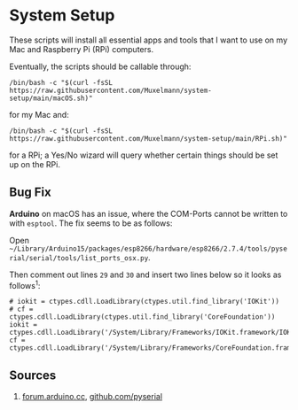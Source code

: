 # System Setup

These scripts will install all essential apps and tools that I want to use on my Mac and Raspberry Pi (RPi) computers.

Eventually, the scripts should be callable through:

```
/bin/bash -c "$(curl -fsSL https://raw.githubusercontent.com/Muxelmann/system-setup/main/macOS.sh)"
```

for my Mac and:

```
/bin/bash -c "$(curl -fsSL https://raw.githubusercontent.com/Muxelmann/system-setup/main/RPi.sh)"
```

for a RPi; a Yes/No wizard will query whether certain things should be set up on the RPi.


## Bug Fix

**Arduino** on macOS has an issue, where the COM-Ports cannot be written to with `esptool`. The fix seems to be as follows:

Open `~/Library/Arduino15/packages/esp8266/hardware/esp8266/2.7.4/tools/pyserial/serial/tools/list_ports_osx.py`.

Then comment out lines `29` and `30` and insert two lines below so it looks as follows<sup>1</sup>:

```
# iokit = ctypes.cdll.LoadLibrary(ctypes.util.find_library('IOKit'))
# cf = ctypes.cdll.LoadLibrary(ctypes.util.find_library('CoreFoundation'))
iokit = ctypes.cdll.LoadLibrary('/System/Library/Frameworks/IOKit.framework/IOKit')
cf = ctypes.cdll.LoadLibrary('/System/Library/Frameworks/CoreFoundation.framework/CoreFoundation')
```

## Sources

1. [forum.arduino.cc](https://forum.arduino.cc/index.php?topic=702144.msg4793318#msg4793318), [github.com/pyserial](https://github.com/pyserial/pyserial/blob/master/serial/tools/list_ports_osx.py)